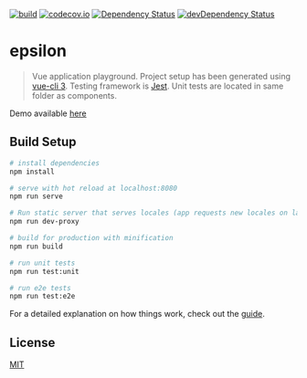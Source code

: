 [![build][travis-image]][travis-url]
[![codecov.io][codecov-image]][codecov-url]
[![Dependency Status][david-image]][david-url]
[![devDependency Status][david-dev-image]][david-dev-url]

[travis-image]: https://travis-ci.org/jojanper/epsilon.svg?branch=master
[travis-url]: https://travis-ci.org/jojanper/epsilon
[codecov-image]: https://codecov.io/gh/jojanper/epsilon/coverage.svg?branch=master
[codecov-url]: https://codecov.io/gh/jojanper/epsilon?branch=master
[david-image]: https://david-dm.org/jojanper/esilon.svg
[david-url]: https://david-dm.org/jojanper/epsilon
[david-dev-image]: https://david-dm.org/jojanper/epsilon/dev-status.svg
[david-dev-url]: https://david-dm.org/jojanper/epsilon#info=devDependencies

# epsilon

> Vue application playground. Project setup has been generated using [vue-cli 3](https://github.com/vuejs/vue-cli). Testing framework is [Jest](https://facebook.github.io/jest/). Unit tests are located in same folder as components.

Demo available [here](https://jojanper.github.io/epsilon/)

## Build Setup

``` bash
# install dependencies
npm install

# serve with hot reload at localhost:8080
npm run serve

# Run static server that serves locales (app requests new locales on lazy loaded manner)
npm run dev-proxy

# build for production with minification
npm run build

# run unit tests
npm run test:unit

# run e2e tests
npm run test:e2e
```

For a detailed explanation on how things work, check out the [guide](https://cli.vuejs.org/).

## License

[MIT](/LICENSE)

